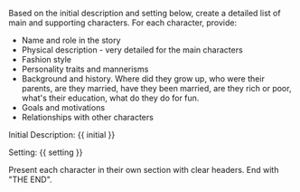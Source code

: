 Based on the initial description and setting below, create a detailed list of main and supporting characters. For each character, provide:
- Name and role in the story
- Physical description - very detailed for the main characters
- Fashion style
- Personality traits and mannerisms
- Background and history. Where did they grow up, who were their parents, are they married, have they been married, are they rich or poor, what's their education, what do they do for fun.
- Goals and motivations
- Relationships with other characters


Initial Description:
{{ initial }}

Setting:
{{ setting }}

Present each character in their own section with clear headers. End with "THE END".